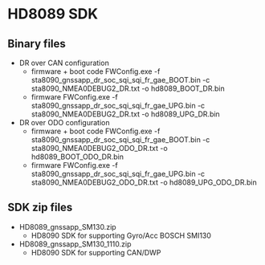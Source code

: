 HD8089 SDK
=====

## Binary files
* DR over CAN configuration
  * firmware + boot code
FWConfig.exe -f sta8090_gnssapp_dr_soc_sqi_sqi_fr_gae_BOOT.bin -c sta8090_NMEA0DEBUG2_DR.txt -o hd8089_BOOT_DR.bin
  * firmware
FWConfig.exe -f sta8090_gnssapp_dr_soc_sqi_sqi_fr_gae_UPG.bin -c sta8090_NMEA0DEBUG2_DR.txt -o hd8089_UPG_DR.bin
* DR over ODO configuration
  * firmware + boot code
FWConfig.exe -f sta8090_gnssapp_dr_soc_sqi_sqi_fr_gae_BOOT.bin -c sta8090_NMEA0DEBUG2_ODO_DR.txt -o hd8089_BOOT_ODO_DR.bin
  * firmware
FWConfig.exe -f sta8090_gnssapp_dr_soc_sqi_sqi_fr_gae_UPG.bin -c sta8090_NMEA0DEBUG2_ODO_DR.txt -o hd8089_UPG_ODO_DR.bin

## SDK zip files
* HD8089_gnssapp_SM130.zip
  * HD8090 SDK for supporting Gyro/Acc BOSCH SMI130 
* HD8089_gnssapp_SM130_1110.zip
  * HD8090 SDK for supporting CAN/DWP
